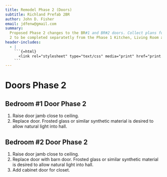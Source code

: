 ```yaml
---
title: Remodel Phase 2 (Doors)
subtitle: Richland Prefab 2BR
author: John D. Fisher
email: jdfenw@gmail.com
summary:
  Proposed Phase 2 changes to the BR#1 and BR#2 doors. Collect plans for Phase
  2 to be completed separatetly from the Phase 1 Kitchen, Living Room and Bedrooms.
header-includes:
  - |
    ```{=html}
      <link rel="stylesheet" type="text/css" media="print" href="print.css" />
    ```
---
```


# Doors Phase 2

## Bedroom #1 Door Phase 2

1. Raise door jamb close to ceiling.
2. Replace door. Frosted glass or similar synthetic material is desired to
   allow natural light into hall.

## Bedroom #2 Door Phase 2

1. Raise door jamb close to ceiling.
2. Replace door with barn door. Frosted glass or similar synthetic material is
   desired to allow natural light into hall.
3. Add cabinet door for closet.
